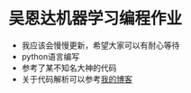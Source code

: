 # 吴恩达机器学习编程作业
- 我应该会慢慢更新，希望大家可以有耐心等待
- python语言编写
- 参考了某不知名大神的代码
- 关于代码解析可以参考[我的博客](http://lzwblog.oncetry.com/)
